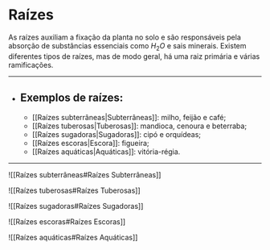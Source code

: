 # Raízes

As raízes auxiliam a fixação da planta no solo e são responsáveis pela absorção de substâncias essenciais como $H_{2}O$ e sais minerais. Existem diferentes tipos de raízes, mas de modo geral, há uma raiz primária e várias ramificações.

---

- ## Exemplos de raízes:
    - [[Raízes subterrâneas|Subterrâneas]]: milho, feijão e café;
    - [[Raízes tuberosas|Tuberosas]]: mandioca, cenoura e beterraba;
    - [[Raízes sugadoras|Sugadoras]]: cipó e orquídeas;
    - [[Raízes escoras|Escora]]: figueira;
    - [[Raízes aquáticas|Aquáticas]]: vitória-régia.

---

![[Raízes subterrâneas#Raízes Subterrâneas]]

![[Raízes tuberosas#Raízes Tuberosas]]

![[Raízes sugadoras#Raízes Sugadoras]]

![[Raízes escoras#Raízes Escoras]]

![[Raízes aquáticas#Raízes Aquáticas]]
